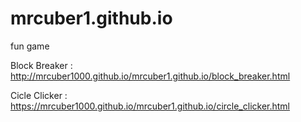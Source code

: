 # mrcuber1.github.io
fun game

Block Breaker : http://mrcuber1000.github.io/mrcuber1.github.io/block_breaker.html 

Cicle Clicker : https://mrcuber1000.github.io/mrcuber1.github.io/circle_clicker.html 
